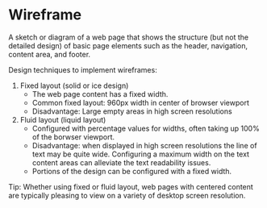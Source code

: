 # Wireframe
A sketch or diagram of a web page that shows the structure (but not the detailed design) of basic page elements such as the header, navigation, content area, and footer.

Design techniques to implement wireframes:
1. Fixed layout (solid or ice design)
    - The web page content has a fixed width.
    - Common fixed layout: 960px width in center of browser viewport
    - Disadvantage: Large empty areas in high screen resolutions
2. Fluid layout (liquid layout)
    - Configured with percentage values for widths, often taking up 100% of the borwser viewport.
    - Disadvantage: when displayed in high screen resolutions the line of text may be quite wide. Configuring a maximum width on the text content areas can alleviate the text readability issues.
    - Portions of the design can be configured with a fixed width.

Tip: Whether using fixed or fluid layout, web pages with centered content are typically pleasing to view on a variety of desktop screen resolution.


